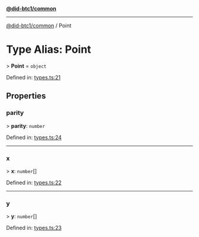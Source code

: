 [**@did-btc1/common**](../README.md)

***

[@did-btc1/common](../globals.md) / Point

# Type Alias: Point

&gt; **Point** = `object`

Defined in: [types.ts:21](https://github.com/dcdpr/did-btc1-js/blob/4ab6f9915d95beed9bc633644c9db1539395f512/packages/common/src/types.ts#L21)

## Properties

### parity

&gt; **parity**: `number`

Defined in: [types.ts:24](https://github.com/dcdpr/did-btc1-js/blob/4ab6f9915d95beed9bc633644c9db1539395f512/packages/common/src/types.ts#L24)

***

### x

&gt; **x**: `number`[]

Defined in: [types.ts:22](https://github.com/dcdpr/did-btc1-js/blob/4ab6f9915d95beed9bc633644c9db1539395f512/packages/common/src/types.ts#L22)

***

### y

&gt; **y**: `number`[]

Defined in: [types.ts:23](https://github.com/dcdpr/did-btc1-js/blob/4ab6f9915d95beed9bc633644c9db1539395f512/packages/common/src/types.ts#L23)
